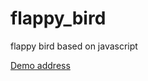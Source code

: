 # flappy_bird
flappy bird based on javascript


<a href="https://aaaaaafei.github.io/flappy_bird/demo.html" alt="山东" target="_blank" rel="noopener noreferrer">Demo address</a>
